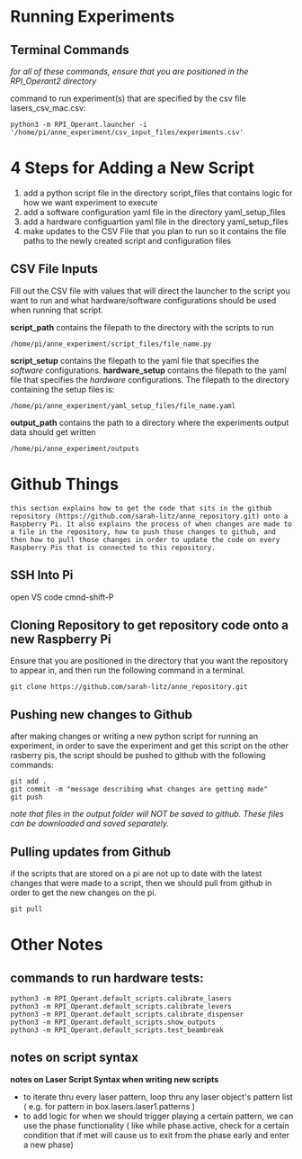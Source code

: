 

Running Experiments 
=====

Terminal Commands
------

*for all of these commands, ensure that you are positioned in the RPI_Operant2 directory* 


command to run experiment(s) that are specified by the csv file lasers_csv_mac.csv: 
~~~
python3 -m RPI_Operant.launcher -i '/home/pi/anne_experiment/csv_input_files/experiments.csv'
~~~


4 Steps for Adding a New Script
========
1. add a python script file in the directory script_files that contains logic for how we want experiment to execute 
2. add a software configuration yaml file in the directory yaml_setup_files 
3. add a hardware configuartion yaml file in the directory yaml_setup_files 
4. make updates to the CSV File that you plan to run so it contains the file paths to the newly created script and configuration files 

CSV File Inputs
------
Fill out the CSV file with values that will direct the launcher to the script you want to run and what hardware/software configurations should be used when running that script.

**script_path** contains the filepath to the directory with the scripts to run 
~~~
/home/pi/anne_experiment/script_files/file_name.py
~~~

**script_setup** contains the filepath to the yaml file that specifies the *software* configurations. **hardware_setup** contains the filepath to the yaml file that specifies the *hardware* configurations. The filepath to the directory containing the setup files is: 
~~~
/home/pi/anne_experiment/yaml_setup_files/file_name.yaml
~~~

**output_path** contains the path to a directory where the experiments output data should get written 
~~~
/home/pi/anne_experiment/outputs
~~~


Github Things
=====
    this section explains how to get the code that sits in the github repository (https://github.com/sarah-litz/anne_repository.git) onto a Raspberry Pi. It also explains the process of when changes are made to a file in the repository, how to push those changes to github, and then how to pull those changes in order to update the code on every Raspberry Pis that is connected to this repository.

SSH Into Pi
------
open VS code
cmnd-shift-P 


Cloning Repository to get repository code onto a new Raspberry Pi
-----
Ensure that you are positioned in the directory that you want the repository to appear in, and then run the following command in a terminal.  
~~~
git clone https://github.com/sarah-litz/anne_repository.git
~~~

Pushing new changes to Github
------
after making changes or writing a new python script for running an experiment, in order to save the experiment and get this script on the other rasberry pis, the script should be pushed to github with the following commands: 
~~~
git add . 
git commit -m "message describing what changes are getting made"
git push 
~~~

*note that files in the output folder will NOT be saved to github. These files can be downloaded and saved separately.*

Pulling updates from Github
----- 
if the scripts that are stored on a pi are not up to date with the latest changes that were made to a script, then we should pull from github in order to get the new changes on the pi. 
~~~
git pull 
~~~


Other Notes
=====
commands to run hardware tests: 
----
~~~
python3 -m RPI_Operant.default_scripts.calibrate_lasers
python3 -m RPI_Operant.default_scripts.calibrate_levers
python3 -m RPI_Operant.default_scripts.calibrate_dispenser
python3 -m RPI_Operant.default_scripts.show_outputs
python3 -m RPI_Operant.default_scripts.test_beambreak
~~~
notes on script syntax 
----
**notes on Laser Script Syntax when writing new scripts**
- to iterate thru every laser pattern, loop thru any laser object's pattern list ( e.g. for pattern in box.lasers.laser1.patterns )
- to add logic for when we should trigger playing a certain pattern, we can use the phase functionality ( like while phase.active, check for a certain condition that if met will cause us to exit from the phase early and enter a new phase)